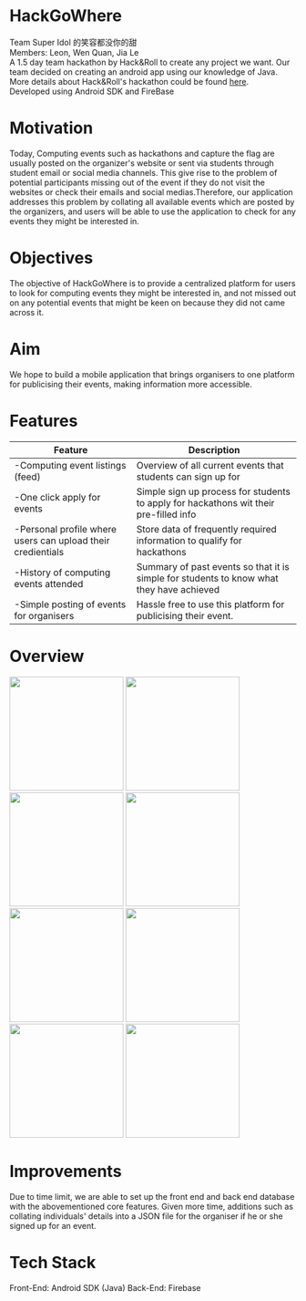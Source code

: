 # HackGoWhere
Team Super Idol 的笑容都没你的甜<br>
Members: Leon, Wen Quan, Jia Le<br>
A 1.5 day team hackathon by Hack&Roll to create any project we want. Our team decided on creating an android app using our knowledge of Java.<br>
More details about Hack&Roll's hackathon could be found [here](https://hacknroll.nushackers.org/). <br>
Developed using Android SDK and FireBase <br>

# Motivation
Today, Computing events such as hackathons and capture the flag are usually posted on the organizer's website or sent via students through student email or social media channels. This give rise to the problem of potential participants missing out of the event if they do not visit the websites or check their emails and social medias.Therefore, our application addresses this problem by collating all available events which are posted by the organizers, and users will be able to use the application to check for any events they might be interested in.

# Objectives
The objective of HackGoWhere is to provide a centralized platform for users to look for computing events they might be interested in, and not missed out on any potential events that might be keen on because they did not came across it.

# Aim
We hope to build a mobile application that brings organisers to one platform for publicising their events, making information more accessible.

# Features
Feature | Description
------------ | -------------
-Computing event listings (feed) | Overview of all current events that students can sign up for
-One click apply for events | Simple sign up process for students to apply for hackathons wit their pre-filled info 
-Personal profile where users can upload their credientials | Store data of frequently required information to qualify for hackathons
-History of computing events attended | Summary of past events so that it is simple for students to know what they have achieved
-Simple posting of events for organisers | Hassle free to use this platform for publicising their event.

# Overview
<p float="left">
<img src="https://github.com/cwq2326/hackgowhere/blob/master/Screenshots/Screenshot_1641610932.png" width="200">
<img src="https://github.com/cwq2326/hackgowhere/blob/master/Screenshots/Screenshot_1641610937.png" width="200">
<img src="https://github.com/cwq2326/hackgowhere/blob/master/Screenshots/Screenshot_1641611534.png" width="200">
<img src="https://github.com/cwq2326/hackgowhere/blob/master/Screenshots/Screenshot_1641611524.png" width="200">
<img src="https://github.com/cwq2326/hackgowhere/blob/master/Screenshots/Screenshot_1641610952.png" width="200">
<img src="https://github.com/cwq2326/hackgowhere/blob/master/Screenshots/Screenshot_1641610958.png" width="200">
<img src="https://github.com/cwq2326/hackgowhere/blob/master/Screenshots/Screenshot_1641611042.png" width="200">
<img src="https://github.com/cwq2326/hackgowhere/blob/master/Screenshots/Screenshot_1641611350.png" width="200">
  
# Improvements
Due to time limit, we are able to set up the front end and back end database with the abovementioned core features. Given more time, additions such as collating individuals' details into a JSON file for the organiser if he or she signed up for an event.

# Tech Stack
Front-End: Android SDK (Java)
Back-End: Firebase



